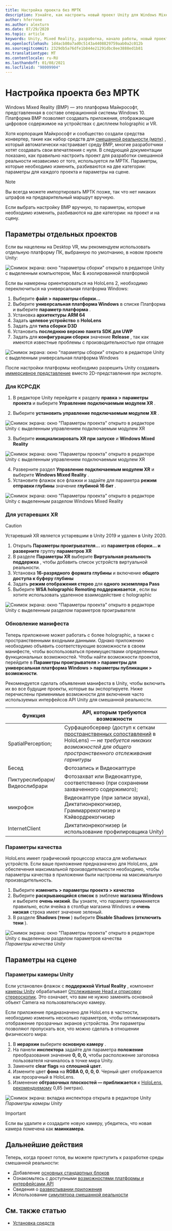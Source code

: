 ```yaml
---
title: Настройка проекта без МРТК
description: Узнайте, как настроить новый проект Unity для Windows Mixed Reality без набора средств Mixed Reality.
author: hferrone
ms.author: alexturn
ms.date: 07/29/2020
ms.topic: article
keywords: Unity, Mixed Reality, разработка, начало работы, новый проект, Windows Mixed Reality, UWP, XR, производительность
ms.openlocfilehash: 1d4acb80a7ad0c5143a4408829759aab0a2c012b
ms.sourcegitcommit: 2329db5a76dfe1b844e21291dbc8ee3888ed1b81
ms.translationtype: MT
ms.contentlocale: ru-RU
ms.lasthandoff: 01/08/2021
ms.locfileid: "98009904"
---
```

# <a name="configuring-your-project-without-mrtk"></a>Настройка проекта без МРТК

Windows Mixed Reality (ВМР) — это платформа Майкрософт, представленная в составе операционной системы Windows 10. Платформа ВМР позволяет создавать приложения, отображающие цифровое содержимое на устройствах с дисплеем holographic и VR.

Хотя корпорация Майкрософт и сообщество создали средства конвертер, такие как набор средств для [смешанной реальности (мртк)](https://microsoft.github.io/MixedRealityToolkit-Unity/Documentation/Installation.html) , который автоматически настраивает среду ВМР, многие разработчики хотят создавать свои впечатления с нуля.  В следующей документации показано, как правильно настроить проект для разработки смешанной реальности независимо от того, используется ли МРТК.  Параметры, которые необходимо изменить, разбиваются на две категории: параметры для каждого проекта и параметры на сцене.

> [!NOTE]
> Вы всегда можете импортировать МРТК позже, так что нет никаких штрафов на предварительный маршрут вручную.

Если выбрать настройку ВМР вручную, то параметры, которые необходимо изменить, разбиваются на две категории: на проект и на сцену.

## <a name="per-project-settings"></a>Параметры отдельных проектов

Если вы нацелены на Desktop VR, мы рекомендуем использовать отдельную платформу ПК, выбранную по умолчанию, в новом проекте Unity:

![Снимок экрана: окно "параметры сборки" открыто в редакторе Unity с выделенным компьютером, Mac & изолированной платформой](images/wmr-config-img-3.png)

Если вы намерены ориентироваться на HoloLens 2, необходимо переключиться на универсальная платформа Windows:

1.  Выберите **файл > параметры сборки...**
2.  Выберите **универсальная платформа Windows** в списке Платформа и выберите **параметр платформа** .
3.  Установка **архитектуры** **ARM 64**
4.  Задать **целевое устройство** в **HoloLens**
5.  Задать для **типа сборки** **D3D**
6.  Установить **последнюю версию** **пакета SDK для UWP**
7.  Задать для **конфигурации сборки** значение **Release** , так как имеются известные проблемы с производительностью при отладке

![Снимок экрана: окно "параметры сборки" открыто в редакторе Unity с выделенным универсальная платформа Windows](images/wmr-config-img-4.png)

После настройки платформы необходимо разрешить Unity создавать [иммерсивное представление](../../design/app-views.md) вместо 2D-представления при экспорте.

### <a name="for-xrsdk"></a>Для КСРСДК 

1. В редакторе Unity перейдите к разделу **правка > параметры проекта** и выберите **Управление подключаемым модулем XR** .

2. Выберите **установить управление подключаемым модулем XR** .

![Снимок экрана: окно "Параметры проекта" открыто в редакторе Unity с выделенным управлением подключаемым модулем XR](images/wmr-config-img-5.png)

3. Выберите **инициализировать XR при запуске** и **Windows Mixed Reality**

![Снимок экрана: окно "Параметры проекта" открыто в редакторе Unity с выделенным управлением подключаемым модулем XR](images/wmr-config-img-7.png)

4. Разверните раздел **Управление подключаемым модулем XR** и выберите **Windows Mixed Reality** .
5. Установите флажок все флажки и задайте для параметра **режим отправки глубины** значение **глубиной 16 бит** .

![Снимок экрана: окно "Параметры проекта" открыто в редакторе Unity с выделенным разделом Windows Mixed Reality](images/wmr-config-img-8.png)

### <a name="for-legacy-xr"></a>Для устаревших XR 

> [!CAUTION]
> Устаревший XR является устаревшим в Unity 2019 и удален в Unity 2020.

1. Открыть **Параметры проигрывателя...** из **параметров сборки... и разверните** группу **параметров XR**
2. В разделе **Параметры XR** выберите **Виртуальная реальность поддержка** , чтобы добавить список устройств виртуальной реальности.
3. Установка **16-разрядного** **формата глубины** и включение **общего доступа к буферу глубины**
4. Задать **режим отображения стерео** для **одного экземпляра Pass**
5. Выберите **WSA holographic Remoting поддерживается** , если вы хотите использовать удаленное взаимодействие с holographic 

![Снимок экрана: окно "Параметры проекта" открыто в редакторе Unity с выделенным разделом параметров проигрывателя](images/wmr-config-img-9.png)

### <a name="updating-the-manifest"></a>Обновление манифеста

Теперь приложение может работать с более holographic, а также с пространственными входными данными. Однако приложению необходимо объявить соответствующие возможности в своем манифесте, чтобы воспользоваться преимуществами определенных функциональных возможностей. Чтобы найти возможности проектов, перейдите в **Параметры проигрывателя > параметры для универсальная платформа Windows > параметры публикации > возможности**. 

Рекомендуется сделать объявления манифеста в Unity, чтобы включить их во все будущие проекты, которые вы экспортируете. Ниже перечислены применимые возможности для включения часто используемых интерфейсов API Unity для смешанной реальности.

|  Функция  |  API, которым требуются возможности | 
|----------|----------|
|  SpatialPerception;  |  Сурфацеобсервер (доступ к сеткам [пространственных сопоставлений](../../design/spatial-mapping.md) в HoloLens) &mdash; *не требуется никаких возможностей для общего пространственного отслеживания гарнитуры* | 
|  Бесед  |  Фотозапись и Видеокаптуре | 
|  Пиктуреслибрари/Видеослибрари  |  Фотозахват или Видеокаптуре, соответственно (при сохранении захваченного содержимого); | 
|  микрофон  |  Видеокаптуре (при записи звука), Диктатионрекогнизер, Граммаррекогнизер и Кэйвордрекогнизер | 
|  InternetClient  |  Диктатионрекогнизер (и использование профилировщика Unity) | 

### <a name="quality-settings"></a>Параметры качества

HoloLens имеет графический процессор класса для мобильных устройств. Если ваше приложение предназначено для HoloLens, для обеспечения максимальной производительности необходимо, чтобы параметры качества в приложении были настроены на максимальную производительность.

1. Выберите **изменить > параметры проекта > качество**
2. Выберите **раскрывающийся список** в эмблеме **магазина Windows** и выберите **очень низкий**. Вы узнаете, что параметр применяется правильно, если ячейка в столбце магазина Windows и **очень низкая** строка имеет значение зеленый.
3. В разделе **Shadows (тени** ) выберите **Disable Shadows (отключить тени** ).

![Снимок экрана: окно "Параметры проекта" открыто в редакторе Unity с выделенным разделом параметров качества](images/wmr-config-img-10.png)<br>
*Параметры качества Unity*

## <a name="per-scene-settings"></a>Параметры на сцене

### <a name="unity-camera-settings"></a>Параметры камеры Unity

Если установлен флажок с **поддержкой Virtual Reality** , компонент [камеры Unity](camera-in-unity.md) обрабатывает [Отслеживание Head и отрисовку стереоскопик](../platform-capabilities-and-apis/rendering.md). Это означает, что вам не нужно заменять основной объект Camera на пользовательскую камеру.

Если приложение предназначено для HoloLens в частности, необходимо изменить несколько параметров, чтобы оптимизировать отображение прозрачных экранов устройства. Эти параметры позволяют пропускать все, что можно сделать в отношении физического мира:

1. В **иерархии** выберите **основную камеру** .
2. На панели **инспектора** задайте для параметра **положение** преобразования значение **0, 0, 0,** чтобы расположение заголовка пользователя начиналось в точке мира Unity.
3. Замените **clear flags** на **сплошной цвет**.
4. Измените цвет **фона** на **RGBA 0, 0, 0, 0**. Черный цвет отображается как прозрачный в HoloLens.
5. Изменение **обтравочных плоскостей — приближается** к [HoloLens, рекомендуемому](camera-in-unity.md#clip-planes) 0,85 (метрах).

![Снимок экрана: вкладка инспектора открыта в редакторе Unity](images/wmr-config-img-11.png)<br>
*Параметры камеры Unity*

> [!IMPORTANT]
> Если вы удалите и создадите новую камеру, убедитесь, что новая камера помечена как **маинкамера**.

## <a name="next-steps"></a>Дальнейшие действия

Теперь, когда проект готов, вы можете приступить к разработке среды смешанной реальности:

* Добавление [основных стандартных блоков](unity-development-overview.md#2-core-building-blocks)
* Ознакомьтесь с доступными [возможностями платформы и интерфейсами API](unity-development-overview.md#3-platform-capabilities-and-apis)
* Сведения о [развертывании приложения](../platform-capabilities-and-apis/using-visual-studio.md#deploying-an-app-to-your-local-pc---immersive-headset)
* Использование [симулятора смешанной реальности](../platform-capabilities-and-apis/using-the-windows-mixed-reality-simulator.md)

## <a name="see-also"></a>См. также статью
* [Установка средств](../install-the-tools.md)
